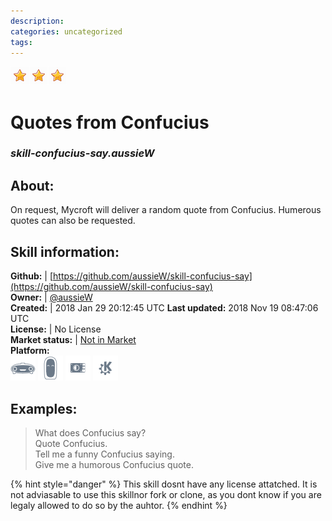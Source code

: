 ```yaml
--- 
description: 
categories: uncategorized   
tags:   
---
```


![](../.gitbook/assets/star.png)![](../.gitbook/assets/star.png)![](../.gitbook/assets/star.png)  
# Quotes from Confucius  
### _skill-confucius-say.aussieW_  
## About:  
On request, Mycroft will deliver a random quote from Confucius. Humerous quotes can also be requested.

## Skill information:  
**Github:** | [https://github.com/aussieW/skill-confucius-say](https://github.com/aussieW/skill-confucius-say)  
**Owner:** | [@aussieW](https://github.com/aussieW)  
**Created:** | 2018 Jan 29 20:12:45 UTC  **Last updated:** 2018 Nov 19 08:47:06 UTC  
**License:** | No License  
**Market status:** | [Not in Market](https://market.mycroft.ai/skill/)  
**Platform:**  
 ![](../.gitbook/assets/mark-1-icon.png)  ![](../.gitbook/assets/mark-2-icon.png)  ![](../.gitbook/assets/picroft-icon.png)  ![](../.gitbook/assets/kde.png)   
## Examples:  
> What does Confucius say?  
> Quote Confucius.  
> Tell me a funny Confucius saying.  
> Give me a humorous Confucius quote.  
  
{% hint style="danger" %}
This skill dosnt have any license attatched. It is not adviasable to use this skillnor fork or clone, as you dont know if you are legaly allowed to do so by the auhtor.
{% endhint %}
